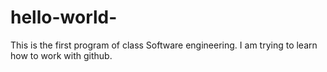# hello-world-
This is the first program of class Software engineering. 
I am trying to learn how to work with github.
